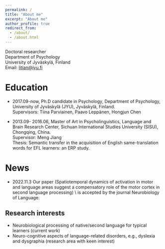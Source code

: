 ```yaml
---
permalink: /
title: "About me"
excerpt: "About me"
author_profile: true
redirect_from: 
  - /about/
  - /about.html
---
```


Doctoral researcher \
Department of Psychology \
University of Jyväskylä, Finland \
Email: litian@jyu.fi

Education
======
- 2017.09-now, Ph.D candidate in Psychology, Department of Psychology, University of Jyväskylä (JYU), Jyväskylä, Finland. \
  Supervisors: Tiina Parviainen, Paavo Leppänen, Hongjun Chen
  
- 2013.09- 2016.06, Master of Art in Psycholinguistics, Language and Brain Research Center, Sichuan International Studies University (SISU), Chongqing, China. \
  Supervisor: Meng Jiang \
  Thesis: Semantic transfer in the acquisition of English same-translation words for EFL learners: an ERP study. 

News
======
- 2022.11.3 Our paper (Spatiotemporal dynamics of activation in motor and language areas suggest a compensatory role of the motor cortex in second language processing) \              is accepted by the journal Neurobiology of Language.

Research interests
------
- Neurobiological processing of native/second language for typical learners (current work)
- Neuro-cognitive aspects of language-related disorders, e.g., dyslexia and dysgraphia (research area with keen interest)
